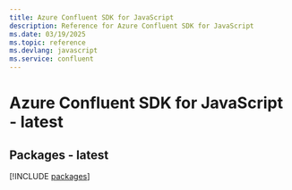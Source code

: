```yaml
---
title: Azure Confluent SDK for JavaScript
description: Reference for Azure Confluent SDK for JavaScript
ms.date: 03/19/2025
ms.topic: reference
ms.devlang: javascript
ms.service: confluent
---
```

# Azure Confluent SDK for JavaScript - latest
## Packages - latest
[!INCLUDE [packages](confluent-index.md)]